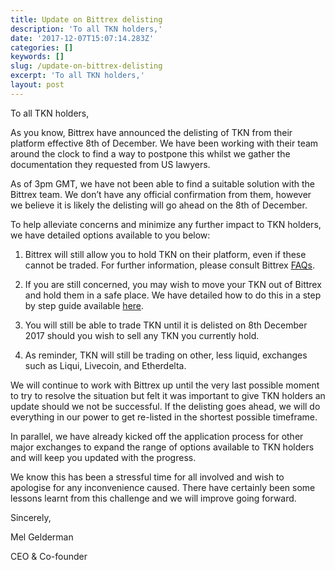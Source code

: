 ```yaml
---
title: Update on Bittrex delisting
description: 'To all TKN holders,'
date: '2017-12-07T15:07:14.283Z'
categories: []
keywords: []
slug: /update-on-bittrex-delisting
excerpt: 'To all TKN holders,'
layout: post
---
```


To all TKN holders,

As you know, Bittrex have announced the delisting of TKN from their platform effective 8th of December. We have been working with their team around the clock to find a way to postpone this whilst we gather the documentation they requested from US lawyers.

As of 3pm GMT, we have not been able to find a suitable solution with the Bittrex team. We don’t have any official confirmation from them, however we believe it is likely the delisting will go ahead on the 8th of December.

To help alleviate concerns and minimize any further impact to TKN holders, we have detailed options available to you below:

1) Bittrex will still allow you to hold TKN on their platform, even if these cannot be traded. For further information, please consult Bittrex [FAQs](https://support.bittrex.com/hc/en-us).

2) If you are still concerned, you may wish to move your TKN out of Bittrex and hold them in a safe place. We have detailed how to do this in a step by step guide available [here](http://tokencard.io/Transferring_TKN_From_Bittrex.pdf).

3) You will still be able to trade TKN until it is delisted on 8th December 2017 should you wish to sell any TKN you currently hold.

4) As reminder, TKN will still be trading on other, less liquid, exchanges such as Liqui, Livecoin, and Etherdelta.

We will continue to work with Bittrex up until the very last possible moment to try to resolve the situation but felt it was important to give TKN holders an update should we not be successful. If the delisting goes ahead, we will do everything in our power to get re-listed in the shortest possible timeframe.

In parallel, we have already kicked off the application process for other major exchanges to expand the range of options available to TKN holders and will keep you updated with the progress.

We know this has been a stressful time for all involved and wish to apologise for any inconvenience caused. There have certainly been some lessons learnt from this challenge and we will improve going forward.

Sincerely,

Mel Gelderman

CEO & Co-founder